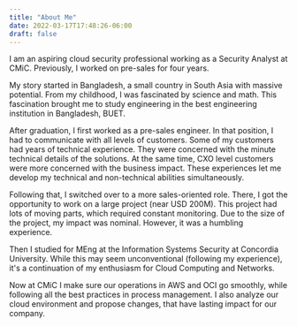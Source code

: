 ```yaml
---
title: "About Me"
date: 2022-03-17T17:48:26-06:00
draft: false
---
```


I am an aspiring cloud security professional working as a Security Analyst at CMiC. Previously, I worked on pre-sales for four years.

My story started in Bangladesh, a small country in South Asia with massive potential. From my childhood, I was fascinated by science and math. This fascination brought me to study engineering in the best engineering institution in Bangladesh, BUET.

After graduation, I first worked as a pre-sales engineer. In that position, I had to communicate with all levels of customers. Some of my customers had years of technical experience. They were concerned with the minute technical details of the solutions. At the same time, CXO level customers were more concerned with the business impact. These experiences let me develop my technical and non-technical abilities simultaneously.

Following that, I switched over to a more sales-oriented role. There, I got the opportunity to work on a large project (near USD 200M). This project had lots of moving parts, which required constant monitoring. Due to the size of the project, my impact was nominal. However, it was a humbling experience.

Then I studied for MEng at the Information Systems Security at Concordia University. While this may seem unconventional (following my experience), it's a continuation of my enthusiasm for Cloud Computing and Networks.

Now at CMiC I make sure our operations in AWS and OCI go smoothly, while following all the best practices in process management. I also analyze our cloud environment and propose changes, that have lasting impact for our company.

